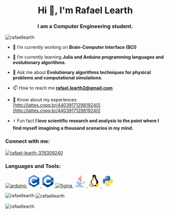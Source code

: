 <h1 align="center">Hi 👋, I'm Rafael Learth</h1>
<h3 align="center">I am a Computer Engineering student.</h3>

<p align="left"> <img src="https://komarev.com/ghpvc/?username=rafaellearth&label=Profile%20views&color=0e75b6&style=flat" alt="rafaellearth" /> </p>

- 🔭 I’m currently working on **Brain-Computer Interface (BCI)**

- 🌱 I’m currently learning **Julia and Arduino programming languages and evolutionary algorithms.**

- 💬 Ask me about **Evolutionary algorithms techniques for physical problems and computational simulations.**

- 📫 How to reach me **rafael.learth2@gmail.com**

- 📄 Know about my experiences [http://lattes.cnpq.br/4403917129819240](http://lattes.cnpq.br/4403917129819240)

- ⚡ Fun fact **I love scientific research and analysis to the point where I find myself imagining a thousand scenarios in my mind.**

<h3 align="left">Connect with me:</h3>
<p align="left">
<a href="https://linkedin.com/in/rafael-learth-376309240" target="blank"><img align="center" src="https://raw.githubusercontent.com/rahuldkjain/github-profile-readme-generator/master/src/images/icons/Social/linked-in-alt.svg" alt="rafael-learth-376309240" height="30" width="40" /></a>
</p>

<h3 align="left">Languages and Tools:</h3>
<p align="left"> <a href="https://www.arduino.cc/" target="_blank" rel="noreferrer"> <img src="https://cdn.worldvectorlogo.com/logos/arduino-1.svg" alt="arduino" width="40" height="40"/> </a> <a href="https://www.cprogramming.com/" target="_blank" rel="noreferrer"> <img src="https://raw.githubusercontent.com/devicons/devicon/master/icons/c/c-original.svg" alt="c" width="40" height="40"/> </a> <a href="https://www.w3schools.com/cpp/" target="_blank" rel="noreferrer"> <img src="https://raw.githubusercontent.com/devicons/devicon/master/icons/cplusplus/cplusplus-original.svg" alt="cplusplus" width="40" height="40"/> </a> <a href="https://www.figma.com/" target="_blank" rel="noreferrer"> <img src="https://www.vectorlogo.zone/logos/figma/figma-icon.svg" alt="figma" width="40" height="40"/> </a> <a href="https://www.java.com" target="_blank" rel="noreferrer"> <img src="https://raw.githubusercontent.com/devicons/devicon/master/icons/java/java-original.svg" alt="java" width="40" height="40"/> </a> <a href="https://www.linux.org/" target="_blank" rel="noreferrer"> <img src="https://raw.githubusercontent.com/devicons/devicon/master/icons/linux/linux-original.svg" alt="linux" width="40" height="40"/> </a> <a href="https://www.python.org" target="_blank" rel="noreferrer"> <img src="https://raw.githubusercontent.com/devicons/devicon/master/icons/python/python-original.svg" alt="python" width="40" height="40"/> </a> </p>

<p><img align="left" src="https://github-readme-stats.vercel.app/api/top-langs?username=rafaellearth&show_icons=true&locale=en&layout=compact" alt="rafaellearth" /></p>

<p>&nbsp;<img align="center" src="https://github-readme-stats.vercel.app/api?username=rafaellearth&show_icons=true&locale=en" alt="rafaellearth" /></p>

<p><img align="center" src="https://github-readme-streak-stats.herokuapp.com/?user=rafaellearth&" alt="rafaellearth" /></p>
